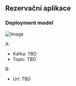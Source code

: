 ## Rezervační aplikace

### Deployment model

![Image](/tyden-inovaci-workshop/docs/deployment_model.png)

A:
  - Kafka: TBD
  - Topic: TBD

B:
  - Url: TBD
